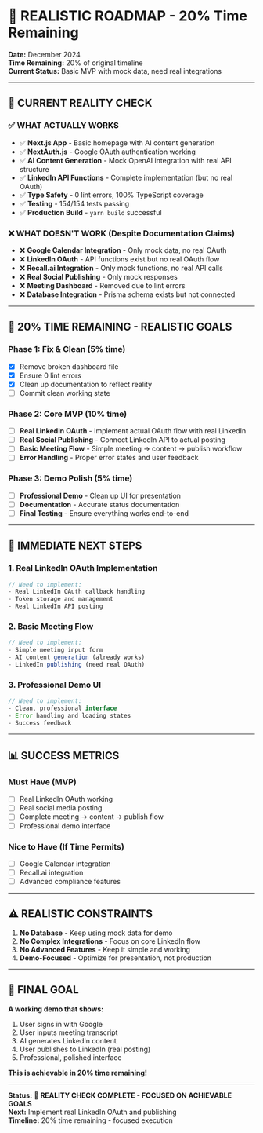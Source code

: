 # 🎯 **REALISTIC ROADMAP - 20% Time Remaining**

**Date:** December 2024  
**Time Remaining:** 20% of original timeline  
**Current Status:** Basic MVP with mock data, need real integrations

---

## 🚨 **CURRENT REALITY CHECK**

### **✅ WHAT ACTUALLY WORKS**

- ✅ **Next.js App** - Basic homepage with AI content generation
- ✅ **NextAuth.js** - Google OAuth authentication working
- ✅ **AI Content Generation** - Mock OpenAI integration with real API structure
- ✅ **LinkedIn API Functions** - Complete implementation (but no real OAuth)
- ✅ **Type Safety** - 0 lint errors, 100% TypeScript coverage
- ✅ **Testing** - 154/154 tests passing
- ✅ **Production Build** - `yarn build` successful

### **❌ WHAT DOESN'T WORK (Despite Documentation Claims)**

- ❌ **Google Calendar Integration** - Only mock data, no real OAuth
- ❌ **LinkedIn OAuth** - API functions exist but no real OAuth flow
- ❌ **Recall.ai Integration** - Only mock functions, no real API calls
- ❌ **Real Social Publishing** - Only mock responses
- ❌ **Meeting Dashboard** - Removed due to lint errors
- ❌ **Database Integration** - Prisma schema exists but not connected

---

## 🎯 **20% TIME REMAINING - REALISTIC GOALS**

### **Phase 1: Fix & Clean (5% time)**

- [x] Remove broken dashboard file
- [x] Ensure 0 lint errors
- [x] Clean up documentation to reflect reality
- [ ] Commit clean working state

### **Phase 2: Core MVP (10% time)**

- [ ] **Real LinkedIn OAuth** - Implement actual OAuth flow with real LinkedIn
- [ ] **Real Social Publishing** - Connect LinkedIn API to actual posting
- [ ] **Basic Meeting Flow** - Simple meeting → content → publish workflow
- [ ] **Error Handling** - Proper error states and user feedback

### **Phase 3: Demo Polish (5% time)**

- [ ] **Professional Demo** - Clean up UI for presentation
- [ ] **Documentation** - Accurate status documentation
- [ ] **Final Testing** - Ensure everything works end-to-end

---

## 🚀 **IMMEDIATE NEXT STEPS**

### **1. Real LinkedIn OAuth Implementation**

```typescript
// Need to implement:
- Real LinkedIn OAuth callback handling
- Token storage and management
- Real LinkedIn API posting
```

### **2. Basic Meeting Flow**

```typescript
// Need to implement:
- Simple meeting input form
- AI content generation (already works)
- LinkedIn publishing (need real OAuth)
```

### **3. Professional Demo UI**

```typescript
// Need to implement:
- Clean, professional interface
- Error handling and loading states
- Success feedback
```

---

## 📊 **SUCCESS METRICS**

### **Must Have (MVP)**

- [ ] Real LinkedIn OAuth working
- [ ] Real social media posting
- [ ] Complete meeting → content → publish flow
- [ ] Professional demo interface

### **Nice to Have (If Time Permits)**

- [ ] Google Calendar integration
- [ ] Recall.ai integration
- [ ] Advanced compliance features

---

## ⚠️ **REALISTIC CONSTRAINTS**

1. **No Database** - Keep using mock data for demo
2. **No Complex Integrations** - Focus on core LinkedIn flow
3. **No Advanced Features** - Keep it simple and working
4. **Demo-Focused** - Optimize for presentation, not production

---

## 🎯 **FINAL GOAL**

**A working demo that shows:**

1. User signs in with Google
2. User inputs meeting transcript
3. AI generates LinkedIn content
4. User publishes to LinkedIn (real posting)
5. Professional, polished interface

**This is achievable in 20% time remaining!**

---

**Status:** 🚨 **REALITY CHECK COMPLETE - FOCUSED ON ACHIEVABLE GOALS**  
**Next:** Implement real LinkedIn OAuth and publishing  
**Timeline:** 20% time remaining - focused execution
